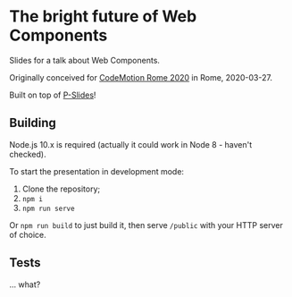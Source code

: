 The bright future of Web Components
===================================

Slides for a talk about Web Components.

Originally conceived for [CodeMotion Rome 2020](https://events.codemotion.com/conferences/rome/2020/) in Rome, 2020-03-27.

Built on top of [P-Slides](https://github.com/MaxArt2501/p-slides)!

## Building

Node.js 10.x is required (actually it could work in Node 8 - haven't checked).

To start the presentation in development mode:

1. Clone the repository;
2. `npm i`
3. `npm run serve`

Or `npm run build` to just build it, then serve `/public` with your HTTP server of choice.

## Tests

... what?
